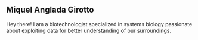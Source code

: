 ## Miquel Anglada Girotto
Hey there! I am a biotechnologist specialized in systems biology passionate about exploiting data for better understanding of our surroundings.

